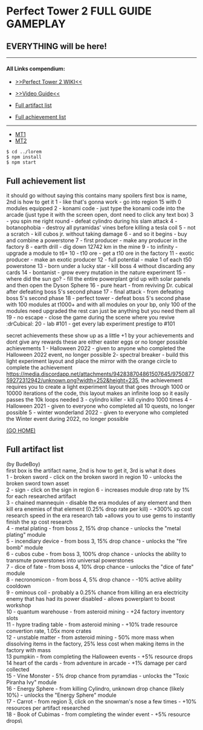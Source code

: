 # Perfect Tower 2 FULL GUIDE GAMEPLAY
## EVERYTHING will be here!
____
#### All Links compendium:
* [>>Perfect Tower 2 WIKI<<](https://www.perfecttower2.com/wiki/Main_Page)
* [>>Video Guide<<](https://www.perfecttower2.com/wiki/Main_Page)

* [Full artifact list](#full-artifact-list)
* [Full achievement list](#full-achievement-list)
____


* [MT1](#MT1)
* [MT2](#MT2)


```
$ cd ../lorem
$ npm install
$ npm start
```


## Full achievement list
it should go without saying this contains many spoilers
first box is name, 2nd is how to get it
1 -  like that's gonna work -  go into region 15 with 0 modules equipped
2 - konami code - just type the konami code into the arcade (just type it with the screen open, dont need to click any text box)
3 - you spin me right round -  defeat cylindro during his slam attack 
4 - botanophobia -  destroy all pyramidas' vines before killing a tesla coil
5 - not a scratch -  kill cubos jr. without taking damage
6 -  and so it begins - buy and combine a powerstone
7 - first producer - make any producer in the factory
8 - earth drill -  dig down 12742 km in the mine
9 - to infinity - upgrade a module to t6+
10 - t10 ore -  get a t10 ore in the factory
11 - exotic producer -  make an exotic producer
12 - full potential - make 1 of each t50 powerstone
13 - born under a lucky star - kill boss 4 without discarding any cards
14 - bontanist - grow every mutation in the nature experiment
15 - where did the sun go? - fill the entire powerplant grid up with solar panels and then open the Dyson Sphere 
16 - pure heart - from reviving Dr. cubical after defeating boss 5's second phase
17 - final attack - from defeating boss 5's second phase
18 - perfect tower - defeat boss 5's second phase with 100 modules at t1000+ and with all modules on your bp, only 100 of the modules need upgraded the rest can just be anything but you need them all
19 - no escape - close the game during the scene where you revive :drCubical: 
20 - lab #101 - get every lab experiment prestige to #101

secret achievements
these show up as a little +1 by your achievements and dont give any rewards
these are either easter eggs or no longer possible achievements
1 - Halloween 2022 - given to anyone who completed the Halloween 2022 event, no longer possible
2- spectral breaker - build this light experiment layout and place the mirror with the orange circle to complete the achievement https://media.discordapp.net/attachments/942838704861507645/975087759272312942/unknown.png?width=252&height=235, the achievement requires you to create a light experiment layout that goes through 1000 or 10000 iterations of the code, this layout makes an infinite loop so it easily passes the 10k loops needed
3 - cylindro killer - kill cyindro 1000 times
4 - Halloween 2021 - given to everyone who completed all 10 quests, no longer possible
5 - winter wonderland 2022 - given to everyone who completed the Winter event during 2022, no longer possible

[(GO HOME)](#all-links-compendium) 
## Full artifact list
(by BudeBoy) \
first box is the artifact name, 2nd is how to get it, 3rd is what it does \
1 - broken sword - click on the broken sword in region 10 - unlocks the broken sword town asset \
2 -  sign -  click on the sign in region 6 - increases module drop rate by 1% for each researched artifact \
3 - chained mannequin - disable the era modules of any element and then kill era enemies of that element (0.25% drop rate per kill) - +300% xp cost research speed in the era research tab +allows you to use gems to instantly finish the xp cost research \
4 - metal plating - from boss 2, 15% drop chance - unlocks the "metal plating" module\
5 - incendiary device - from boss 3, 15% drop chance - unlocks the "fire bomb" module \
6 - cubos cube - from boss 3, 100% drop chance - unlocks the ability to transmute powerstones into universal powerstones\
7 - dice of fate - from boss 4, 10% drop chance - unlocks the "dice of fate" module\
8 - necronomicon - from boss 4, 5% drop chance - -10% active ability cooldown\
9 - ominous coil - probably a 0.25% chance from killing an era electricity enemy that has had its power disabled - allows powerplant to boost workshop\
10 - quantum warehouse - from asteroid mining - +24 factory inventory slots\
11 - hypre trading table - from asteroid mining - +10% trade resource convertion rate, 1.05x more crates \
12 - unstable matter - from asteroid mining - 50% more mass when dissolving items in the factory, 25% less cost when making items in the factory with mass\
13 pumpkin  - from completing the Halloween events -  +5% resource drops\
14 heart of the cards - from adventure in arcade - +1% damage per card collected\
15 - Vine Monster - 5% drop chance from pyramdias - unlocks the "Toxic Piranha Ivy" module\
16 - Energy Sphere - from killing Cylindro, unknown drop chance (likely 10%) - unlocks the "Energy Sphere" module\
17 - Carrot - from region 3, click on the snowman's nose a few times - +10% resources per artifact researched\
18 - Book of Cubimas  - from completing the winder event - +5% resource drops\
